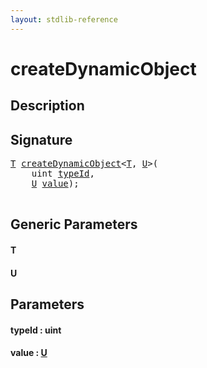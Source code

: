 ```yaml
---
layout: stdlib-reference
---
```


# createDynamicObject

## Description





## Signature 

<pre>
<a href=".html#typeparam-T" class="code_type">T</a> <a href=".html">createDynamicObject</a>&lt;<a href=".html#typeparam-T" class="code_type">T</a>, <a href=".html#typeparam-U" class="code_type">U</a>&gt;(
    <span class="code_keyword">uint</span> <a href=".html#decl-typeId" class="code_param">typeId</a>,
    <a href=".html#typeparam-U" class="code_type">U</a> <a href=".html#decl-value" class="code_param">value</a>);

</pre>

## Generic Parameters

####  <a id="typeparam-T"></a>T
####  <a id="typeparam-U"></a>U

## Parameters

####  <a id="decl-typeId"></a>typeId  : uint
####  <a id="decl-value"></a>value  : [U](.html#typeparam-U)

